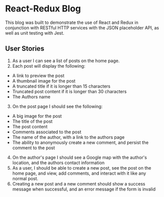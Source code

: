 # React-Redux Blog

This blog was built to demonstrate the use of React and Redux in conjunction with RESTful HTTP services with the JSON placeholder API, as well as unit testing with Jest.

## User Stories

1. As a user I can see a list of posts on the home page.
2. Each post will display the following:
  - A link to preview the post
  - A thumbnail image for the post
  - A truncated title if it is longer than 15 characters
  - Truncated post content if it is longer than 30 characters
  - The Authors name
3. On the post page I should see the following:
  - A big image for the post
  - The title of the post
  - The post content
  - Comments associated to the post
  - The name of the author, with a link to the authors page
  - The ability to anonymously create a new comment, and persist the comment to the post
4. On the author's page I should see a Google map with the author's location, and the authors contact information
5. As a user, I should be able to create a new post, see the post on the home page, and view, add comments, and interact with it like any normal post.
6. Creating a new post and a new comment should show a success message when successful, and an error message if the form is invalid
